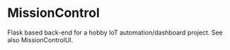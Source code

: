 # MissionControl
Flask based back-end for a hobby IoT automation/dashboard project. See also MissionControlUI.
